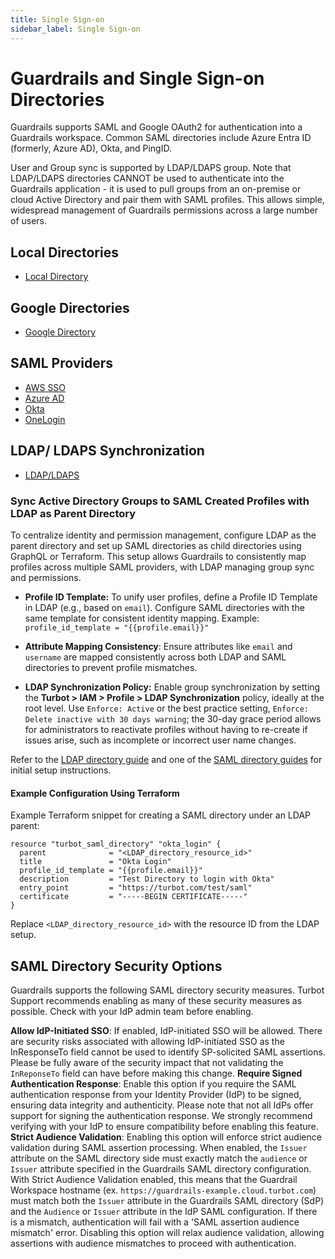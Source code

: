 ```yaml
---
title: Single Sign-on
sidebar_label: Single Sign-on
---
```


# Guardrails and Single Sign-on Directories

Guardrails supports SAML and Google OAuth2 for authentication into a Guardrails workspace. Common SAML directories include Azure Entra ID (formerly, Azure AD), Okta, and PingID.

User and Group sync is supported by LDAP/LDAPS group. Note that LDAP/LDAPS directories CANNOT be used to authenticate into the Guardrails application - it is used to pull groups from an on-premise or cloud Active Directory and pair them with SAML profiles. This allows simple, widespread management of Guardrails permissions across a large number of users.

## Local Directories

* [Local Directory](guides/configuring-guardrails/directories/local)

## Google Directories

* [Google Directory](guides/configuring-guardrails/directories/google)

## SAML Providers

* [AWS SSO](guides/configuring-guardrails/directories/aws-sso)
* [Azure AD](guides/configuring-guardrails/directories/azure-ad)
* [Okta](guides/configuring-guardrails/directories/okta)
* [OneLogin](guides/configuring-guardrails/directories/onelogin)

## LDAP/ LDAPS Synchronization

* [LDAP/LDAPS](guides/configuring-guardrails/directories/ldap-ldaps)

### Sync Active Directory Groups to SAML Created Profiles with LDAP as Parent Directory

To centralize identity and permission management, configure LDAP as the parent directory and set up SAML directories as child directories using GraphQL or Terraform. This setup allows Guardrails to consistently map profiles across multiple SAML providers, with LDAP managing group sync and permissions.

* **Profile ID Template:** To unify user profiles, define a Profile ID Template in LDAP (e.g., based on `email`). Configure SAML directories with the same template for consistent identity mapping. Example:
  `profile_id_template = "{{profile.email}}"`

* **Attribute Mapping Consistency**: Ensure attributes like `email` and `username` are mapped consistently across both LDAP and SAML directories to prevent profile mismatches.

* **LDAP Synchronization Policy:** Enable group synchronization by setting the **Turbot > IAM > Profile > LDAP Synchronization** policy, ideally at the root level. Use `Enforce: Active` or the best practice setting, `Enforce: Delete inactive with 30 days warning`; the 30-day grace period allows for administrators to reactivate profiles without having to re-create if issues arise, such as incomplete or incorrect user name changes.

Refer to the [LDAP directory guide](guides/configuring-guardrails/directories/ldap-ldaps) and one of the [SAML directory guides](https://turbot.com/guardrails/docs/guides/configuring-guardrails/directories#saml-providers) for initial setup instructions.

#### Example Configuration Using Terraform

Example Terraform snippet for creating a SAML directory under an LDAP parent:

```hcl
resource "turbot_saml_directory" "okta_login" {
  parent              = "<LDAP_directory_resource_id>"
  title               = "Okta Login"
  profile_id_template = "{{profile.email}}"
  description         = "Test Directory to login with Okta"
  entry_point         = "https://turbot.com/test/saml"
  certificate         = "-----BEGIN CERTIFICATE-----"
}
```

Replace `<LDAP_directory_resource_id>` with the resource ID from the LDAP setup.

## SAML Directory Security Options

Guardrails supports the following SAML directory security measures. Turbot Support recommends enabling as many of these
security measures as possible.  Check with your IdP admin team before enabling. 

**Allow IdP-Initiated SSO**: If enabled, IdP-initiated SSO will be allowed. There are security risks associated with
allowing IdP-initiated SSO as the InResponseTo field cannot be used to identify SP-solicited SAML assertions. Please be
fully aware of the security impact that not validating the `InReponseTo` field can have before making this change.
**Require Signed Authentication Response**: Enable this option if you require the SAML authentication response from your
Identity Provider (IdP) to be signed, ensuring data integrity and authenticity. Please note that not all IdPs offer
support for signing the authentication response. We strongly recommend verifying with your IdP to ensure compatibility
before enabling this feature.
**Strict Audience Validation**:  Enabling this option will enforce strict audience validation during SAML assertion
processing. When enabled, the `Issuer` attribute on the SAML directory side must exactly match the `audience`
or `Issuer` attribute specified in the Guardrails SAML directory configuration. With Strict Audience Validation enabled,
this means that the Guardrail Workspace hostname (ex. `https://guardrails-example.cloud.turbot.com`) must match both
the `Issuer` attribute in the Guardrails SAML directory (SdP) and the `Audience` or `Issuer` attribute in the IdP SAML
configuration. If there is a mismatch, authentication will fail with a 'SAML assertion audience mismatch' error.
Disabling this option will relax audience validation, allowing assertions with audience mismatches to proceed with
authentication.
